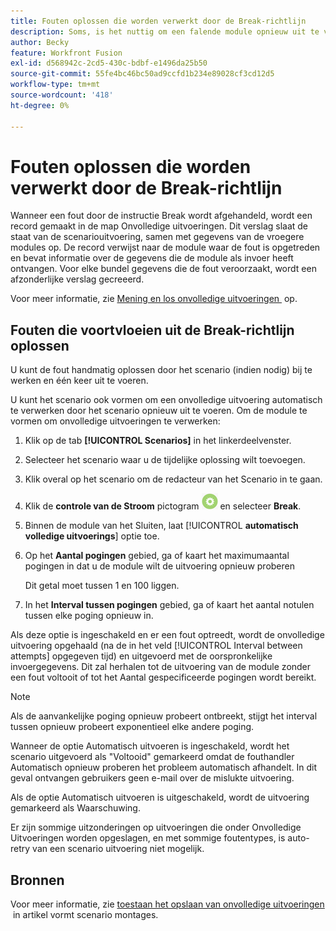 ```yaml
---
title: Fouten oplossen die worden verwerkt door de Break-richtlijn
description: Soms, is het nuttig om een falende module opnieuw uit te voeren als er een kans is dat de reden voor de mislukking snel zou kunnen oplossen.
author: Becky
feature: Workfront Fusion
exl-id: d568942c-2cd5-430c-bdbf-e1496da25b50
source-git-commit: 55fe4bc46bc50ad9ccfd1b234e89028cf3cd12d5
workflow-type: tm+mt
source-wordcount: '418'
ht-degree: 0%

---
```


# Fouten oplossen die worden verwerkt door de Break-richtlijn

Wanneer een fout door de instructie Break wordt afgehandeld, wordt een record gemaakt in de map Onvolledige uitvoeringen. Dit verslag slaat de staat van de scenariouitvoering, samen met gegevens van de vroegere modules op. De record verwijst naar de module waar de fout is opgetreden en bevat informatie over de gegevens die de module als invoer heeft ontvangen. Voor elke bundel gegevens die de fout veroorzaakt, wordt een afzonderlijke verslag gecreeerd.

Voor meer informatie, zie [&#x200B; Mening en los onvolledige uitvoeringen &#x200B;](/help/workfront-fusion/manage-scenarios/view-and-resolve-incomplete-executions.md) op.

## Fouten die voortvloeien uit de Break-richtlijn oplossen

U kunt de fout handmatig oplossen door het scenario (indien nodig) bij te werken en één keer uit te voeren.

U kunt het scenario ook vormen om een onvolledige uitvoering automatisch te verwerken door het scenario opnieuw uit te voeren. Om de module te vormen om onvolledige uitvoeringen te verwerken:

1. Klik op de tab **[!UICONTROL Scenarios]** in het linkerdeelvenster.
1. Selecteer het scenario waar u de tijdelijke oplossing wilt toevoegen.
1. Klik overal op het scenario om de redacteur van het Scenario in te gaan.
1. Klik de **controle van de Stroom** pictogram ![&#x200B; controle van de Stroom &#x200B;](assets/flow-control-icon.png) en selecteer **Break**.
1. Binnen de module van het Sluiten, laat [!UICONTROL **automatisch volledige uitvoerings**] optie toe.
1. Op het **Aantal pogingen** gebied, ga of kaart het maximumaantal pogingen in dat u de module wilt de uitvoering opnieuw proberen

   Dit getal moet tussen 1 en 100 liggen.
1. In het **Interval tussen pogingen** gebied, ga of kaart het aantal notulen tussen elke poging opnieuw in.

Als deze optie is ingeschakeld en er een fout optreedt, wordt de onvolledige uitvoering opgehaald (na de in het veld [!UICONTROL Interval between attempts] opgegeven tijd) en uitgevoerd met de oorspronkelijke invoergegevens. Dit zal herhalen tot de uitvoering van de module zonder een fout voltooit of tot het Aantal gespecificeerde pogingen wordt bereikt.

>[!NOTE]
>
>Als de aanvankelijke poging opnieuw probeert ontbreekt, stijgt het interval tussen opnieuw probeert exponentieel elke andere poging.


Wanneer de optie Automatisch uitvoeren is ingeschakeld, wordt het scenario uitgevoerd als &quot;Voltooid&quot; gemarkeerd omdat de fouthandler Automatisch opnieuw proberen het probleem automatisch afhandelt. In dit geval ontvangen gebruikers geen e-mail over de mislukte uitvoering.

Als de optie Automatisch uitvoeren is uitgeschakeld, wordt de uitvoering gemarkeerd als Waarschuwing.

Er zijn sommige uitzonderingen op uitvoeringen die onder Onvolledige Uitvoeringen worden opgeslagen, en met sommige foutentypes, is auto-retry van een scenario uitvoering niet mogelijk.

## Bronnen

Voor meer informatie, zie [&#x200B; toestaan het opslaan van onvolledige uitvoeringen &#x200B;](/help/workfront-fusion/create-scenarios/config-scenarios-settings/configure-scenario-settings.md#allow-storing-incomplete-executions) in artikel vormt scenario montages.
